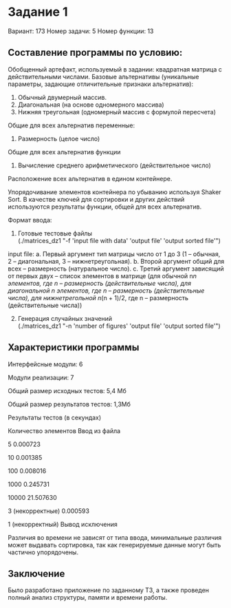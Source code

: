 # Задание 1

Вариант: 173
Номер задачи: 5
Номер функции: 13

## Составление программы по условию:
Обобщенный артефакт, используемый в задании: квадратная матрица с действительными числами.
Базовые альтернативы (уникальные параметры, задающие отличительные признаки альтернатив):
1.	Обычный двумерный массив.
2.	Диагональная (на основе одномерного массива)
3.	Нижняя треугольная (одномерный массив с формулой пересчета)

Общие для всех альтернатив переменные:
1.	Размерность (целое число)

Общие для всех альтернатив функции
1.	Вычисление среднего арифметического (действительное число)

Расположение всех альтернатив в едином контейнере.

Упорядочивание элементов контейнера по убыванию используя Shaker Sort. В качестве ключей для сортировки и других действий используются результаты функции, общей для всех альтернатив.

Формат ввода:
1.	Готовые тестовые файлы                                                                                                    
      (./matrices_dz1 "-f 'input file with data' 'output file' 'output sorted file'")

input file:
      a.	Первый аргумент тип матрицы число от 1 до 3 (1 – обычная, 2 – диагональная, 3 – нижнетреугольная).
      b.	Второй аргумент общий для всех – размерность (натуральное число).
      c.	Третий аргумент зависящий от первых двух – список элементов в матрице (для обычной n*n элементов, где n – размерность (действительные числа), для диагональной n элементов, где n – размерность (действительные числа), для нижнетрегольной n*(n + 1)/2, где n – размерность (действительные числа))

2.	Генерация случайных значений                                                                                        
      (./matrices_dz1 "-n 'number of figures' 'output file' 'output sorted file'")

## Характеристики программы

Интерфейсные модули: 6

Модули реализации: 7

Общий размер исходных тестов: 5,4 Мб

Общий размер результатов тестов: 1,3Мб

Результаты тестов (в секундах)

Количество элементов	Ввод из файла

5	            0.000723

10	            0.001385

100	            0.008016

1000	            0.245731

10000	            21.507630

3 (некорректные)	0.000593

1 (некорректный)	Вывод исключения

Различия во времени не зависят от типа ввода, минимальные различия может выдавать сортировка, так как генерируемые данные могут быть частично упорядочены.

## Заключение
Было разработано приложение по заданному ТЗ, а также проведен полный анализ структуры, памяти и времени работы.

